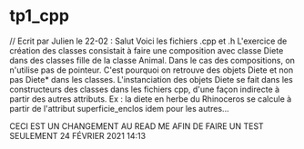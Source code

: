 # tp1_cpp

// Ecrit par Julien le 22-02 : Salut Voici les fichiers .cpp et .h 
L'exercice de création des classes consistait à faire une composition avec classe Diete dans des classes fille de la classe Animal. 
Dans le cas des compositions, on n'utilise pas de pointeur. C'est pourquoi on retrouve des objets Diete et non pas Diete* dans les classes. 
L'instanciation des objets Diete se  fait dans les constructeurs des classes dans les fichiers cpp, d'une façon indirecte à partir des autres 
attributs. Ex : la diete en herbe du Rhinoceros se calcule à partir de l'attribut superficie_enclos idem pour les autres...

CECI EST UN CHANGEMENT AU READ ME AFIN DE FAIRE UN TEST SEULEMENT 24 FÉVRIER 2021 14:13


